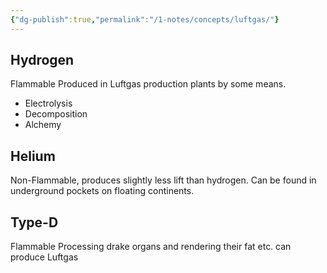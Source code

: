 ```yaml
---
{"dg-publish":true,"permalink":"/1-notes/concepts/luftgas/"}
---
```


## Hydrogen
Flammable
Produced in Luftgas production plants by some means.
- Electrolysis
- Decomposition
- Alchemy

## Helium
Non-Flammable, produces slightly less lift than hydrogen.
Can be found in underground pockets on floating continents.

## Type-D
Flammable
Processing drake organs and rendering their fat etc. can produce Luftgas